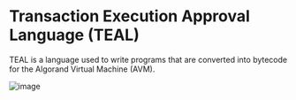 # Transaction Execution Approval Language (TEAL)

TEAL is a language used to write programs that are converted into bytecode for the Algorand Virtual Machine (AVM). 


![image](https://miro.medium.com/v2/resize:fit:1400/format:webp/1*7zjY6yvUuonpKQ3Zsq3eqQ.jpeg)
